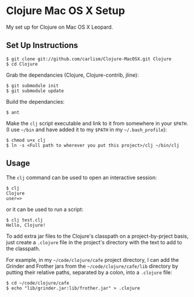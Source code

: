 Clojure Mac OS X Setup
======================

My set up for Clojure on Mac OS X Leopard.

Set Up Instructions
-------------------

	$ git clone git://github.com/carlism/Clojure-MacOSX.git Clojure
	$ cd Clojure

Grab the dependancies (Clojure, Clojure-contrib, jline):

	$ git submodule init
	$ git submodule update

Build the dependancies:
	
	$ ant

Make the `clj` script executable and link to it from somewhere in your `$PATH`. (I use `~/bin` and have added it to my `$PATH` in my `~/.bash_profile`):

	$ chmod u+x clj
	$ ln -s <Full path to wherever you put this project>/clj ~/bin/clj

Usage
-----

The `clj` command can be used to open an interactive session:

	$ clj
	Clojure
	user=> 

or it can be used to run a script:

	$ clj test.clj 
	Hello, Clojure!

To add extra jar files to the Clojure's classpath on a project-by-prject basis, just create a `.clojure` file in the project's directory with the text to add to the classpath. 

For example, in my `~/code/clojure/cafe` project directory, I can add the Grinder and Frother jars from the `~/code/clojure/cafe/lib` directory by putting their relative paths, separated by a colon, into a `.clojure` file:

	$ cd ~/code/clojure/cafe
	$ echo "lib/grinder.jar:lib/frother.jar" > .clojure
